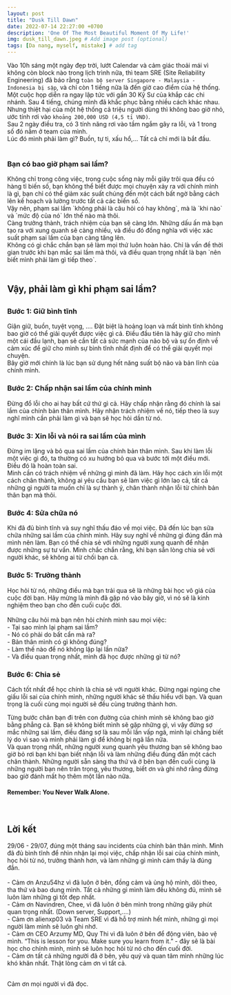 ```yaml
---
layout: post
title: "Dusk Till Dawn"
date: 2022-07-14 22:27:00 +0700
description: 'One Of The Most Beautiful Moment Of My Life!'
img: dusk_till_dawn.jpeg # Add image post (optional)
tags: [Da nang, myself, mistake] # add tag
---
```


Vào 10h sáng một ngày đẹp trời, lướt Calendar và cảm giác thoải mái vì không còn block nào trong lịch trình nữa, thì team SRE (Site Reliability Engineering) đã báo rằng `toàn bộ server Singapore - Malaysia - Indonesia bị sập`, và chỉ còn 1 tiếng nữa là đến giờ cao điểm của hệ thống.
<br>
Một cuộc họp diễn ra ngay lập tức với gần 30 Kỹ Sư của khắp các chi nhánh. Sau 4 tiếng, chúng mình đã khắc phục bằng nhiều cách khác nhau. Nhưng thiệt hại của một hệ thống cả triệu người dùng thì không bao giờ nhỏ, ước tính rơi vào `khoảng 200,000 USD (4,5 tỉ VND)`.
<br>
Sau 2 ngày điều tra, có 3 tính năng rơi vào tầm ngắm gây ra lỗi, và 1 trong số đó nằm ở team của mình.
<br>
Lúc đó mình phải làm gì? Buồn, tự ti, xấu hổ,… Tất cả chỉ mới là bắt đầu.
<br>
<br>

<h3>Bạn có bao giờ phạm sai lầm?</h3>
Không chỉ trong công việc, trong cuộc sống này mỗi giây trôi qua đều có hàng tỉ biến số, bạn không thể biết được mọi chuyện xảy ra với chính mình là gì, bạn chỉ có thể giảm xác suất chúng đến một cách bất ngờ bằng cách lên kế hoạch và lường trước tất cả các biến số.
<br>
Vậy nên, phạm sai lầm `không phải là câu hỏi có hay không`, mà là `khi nào` và `mức độ của nó` lớn thế nào mà thôi.
<br>
Càng trưởng thành, trách nhiệm của bạn sẽ càng lớn. Những dấu ấn mà bạn tạo ra với xung quanh sẽ càng nhiều, và điều đó đồng nghĩa với việc xác suất phạm sai lầm của bạn càng tăng lên.
<br>
Không có gì chắc chắn bạn sẽ làm mọi thứ luôn hoàn hảo. Chỉ là vấn đề thời gian trước khi bạn mắc sai lầm mà thôi, và điều quan trọng nhất là bạn `nên biết mình phải làm gì tiếp theo`.
<br>
<br>

<h2>Vậy, phải làm gì khi phạm sai lầm?<h2>
<h3>Bước 1: Giữ bình tĩnh</h3>

Giận giữ, buồn, tuyệt vọng, …. Đặt biệt là hoảng loạn và mất bình tĩnh không bao giờ có thể giải quyết được việc gì cả. Điều đầu tiên là hãy giữ cho mình một cái đầu lạnh, bạn sẽ cần tất cả sức mạnh của não bộ và sự ổn định về cảm xúc để giữ cho mình sự bình tĩnh nhất định để có thể giải quyết mọi chuyện.
<br>
Bây giờ mới chính là lúc bạn sử dụng hết năng suất bộ não và bản lĩnh của chính mình.
<br>
<h3>Bước 2: Chấp nhận sai lầm của chính mình</h3>
Đừng đổ lỗi cho ai hay bất cứ thứ gì cả. Hãy chấp nhận rằng đó chính là sai lầm của chính bản thân mình. Hãy nhận trách nhiệm về nó, tiếp theo là suy nghĩ mình cần phải làm gì và bạn sẽ học hỏi dần từ nó.

<h3>Bước 3: Xin lỗi và nói ra sai lầm của mình</h3>
Đừng im lặng và bỏ qua sai lầm của chính bản thân mình. Sau khi làm lỗi một việc gì đó, ta thường có xu hướng bỏ qua và bước tới một điều mới. Điều đó là hoàn toàn sai.
<br>
Minh cần có trách nhiệm về những gì mình đã làm. Hãy học cách xin lỗi một cách chân thành, không ai yêu cầu bạn sẽ làm việc gì lớn lao cả, tất cả những gì người ta muốn chỉ là sự thành ý, chân thành nhận lỗi từ chính bản thân bạn mà thôi.

<h3>Bước 4: Sửa chữa nó</h3>
Khi đã đủ bình tĩnh và suy nghĩ thấu đáo về mọi việc. Đã đến lúc bạn sữa chữa những sai lầm của chính mình. Hãy suy nghĩ về những gì đúng đắn mà mình nên làm. Bạn có thể chia sẻ với những người xung quanh để nhận được những sự tư vấn. Mình chắc chắn rằng, khi bạn sẵn lòng chia sẻ với người khác, sẽ không ai từ chối bạn cả.

<h3>Bước 5: Trưởng thành</h3>
Học hỏi từ nó, những điều mà bạn trải qua sẽ là những bài học vô giá của cuộc đời bạn. Hãy mừng là mình đã gặp nó vào bây giờ, vì nó sẽ là kinh nghiệm theo bạn cho đến cuối cuộc đời.
<br>
<br>
Những câu hỏi mà bạn nên hỏi chính mình sau mọi việc:
<br>
- Tại sao mình lại phạm sai lầm?
<br>
- Nó có phải do bất cẩn mà ra?
<br>
- Bản thân mình có gì không đúng?
<br>
- Làm thế nào để nó không lặp lại lần nữa?
<br>
- Và điều quan trọng nhất, mình đã học được những gì từ nó?
<h3>Bước 6: Chia sẻ</h3>

Cách tốt nhất để học chính là chia sẻ với người khác. Đừng ngại ngùng che giấu lỗi sai của chính mình, những người khác sẽ thấu hiểu với bạn. Và quan trọng là cuối cùng mọi người sẽ đều cùng trưởng thành hơn.
<br>

Từng bước chân bạn đi trên con đường của chính mình sẽ không bao giờ bằng phẳng cả. Bạn sẽ không biết mình sẽ gặp những gì, vì vậy đừng sợ mắc những sai lầm, điều đáng sợ là sau mỗi lần vấp ngã, mình lại chẳng biết lý do vì sao và mình phải làm gì để không bị ngã lần nữa.
<br>
Và quan trọng nhất, những người xung quanh yêu thương bạn sẽ không bao giờ bỏ rơi bạn khi bạn biết nhận lỗi và làm những điều đúng đắn một cách chân thành. Những người sẵn sàng tha thứ và ở bên bạn đến cuối cùng là những người bạn nên trân trọng, yêu thương, biết ơn và ghi nhớ rằng đừng bao giờ đánh mất họ thêm một lần nào nữa.
<h4>Remember: You Never Walk Alone.</h4>
<br>
<h2>Lời kết</h2>
29/06 - 29/07, đúng một tháng sau incidents của chính bản thân mình. Mình đã đủ bình tĩnh để nhìn nhận lại mọi việc, chấp nhận lỗi sai của chính mình, học hỏi từ nó, trưởng thành hơn, và làm những gì mình cảm thấy là đúng đắn.
<br>
<br>
- Cảm ơn Anzu54hz vì đã luôn ở bên, đồng cảm và ủng hộ mình, dõi theo, tha thứ và bao dung mình. Tất cả những gì mình làm đều không đủ, mình sẽ luôn làm những gì tốt đẹp nhất.
<br>
- Cảm ơn Navindren, Chee, vì đã luôn ở bên mình trong những giây phút quan trọng nhất. (Down server, Support,….)
<br>
- Cảm ơn alienxp03 và Team SRE vì đã hỗ trợ mình hết mình, những gì mọi người làm mình sẽ luôn ghi nhớ.
<br>
- Cảm ơn CEO Arzumy MD, Quy Thi vì đã luôn ở bên để động viên, bảo vệ mình. “This is lesson for you. Make sure you learn from it.” - đây sẽ là bài học cho chính mình, mình sẽ luôn học hỏi từ nó cho đến cuối đời.
<br>
- Cảm ơn tất cả những người đã ở bên, yêu quý và quan tâm mình những lúc khó khăn nhất. Thật lòng cảm ơn vì tất cả.
<br>
<br>
<p class="right">
Cảm ơn mọi người vì đã đọc.
</p>
